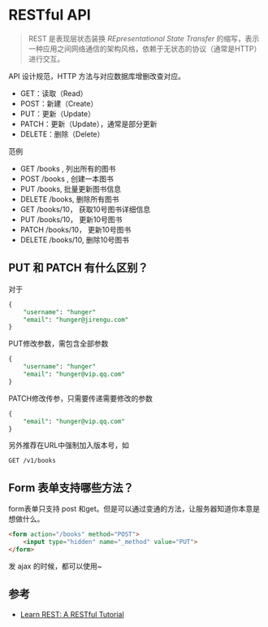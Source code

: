 # RESTful API

> REST 是表现层状态装换 *REpresentational State Transfer* 的缩写，表示一种应用之间网络通信的架构风格，依赖于无状态的协议（通常是HTTP）进行交互。

API 设计规范，HTTP 方法与对应数据库增删改查对应。

- GET：读取（Read）
- POST：新建（Create）
- PUT：更新（Update）
- PATCH：更新（Update），通常是部分更新
- DELETE：删除（Delete）

范例

- GET /books , 列出所有的图书
- POST /books , 创建一本图书
- PUT /books, 批量更新图书信息
- DELETE /books, 删除所有图书
- GET /books/10， 获取10号图书详细信息
- PUT /books/10， 更新10号图书
- PATCH /books/10， 更新10号图书
- DELETE /books/10, 删除10号图书



## PUT 和 PATCH 有什么区别？

对于

```sql
{
    "username": "hunger"
    "email": "hunger@jirengu.com" 
}
```

 PUT修改参数，需包含全部参数

```sql
{
    "username": "hunger"
    "email": "hunger@vip.qq.com" 
}
```

PATCH修改传参，只需要传递需要修改的参数

```sql
{
    "email": "hunger@vip.qq.com" 
}
```

另外推荐在URL中强制加入版本号，如

```http
GET /v1/books
```



## Form 表单支持哪些方法？

form表单只支持 post 和get。但是可以通过变通的方法，让服务器知道你本意是想做什么。

```html
<form action="/books" method="POST">
    <input type="hidden" name="_method" value="PUT">
</form>
```

发 ajax 的时候，都可以使用~



## 参考

- [Learn REST: A RESTful Tutorial](https://www.restapitutorial.com/)
